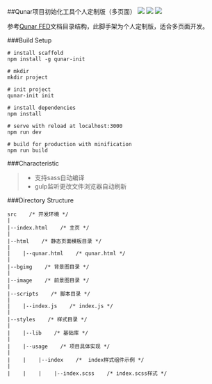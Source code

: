 ##Qunar项目初始化工具个人定制版（多页面）
[![](https://img.shields.io/npm/v/qunar-init.svg?style=flat-square)](https://www.npmjs.com/package/qunar-init) [![](https://img.shields.io/npm/dt/qunar-init.svg?style=flat-square)](https://www.npmjs.com/package/qunar-init) [![](https://img.shields.io/github/license/mashape/apistatus.svg)](https://github.com/mennghao/qunar-init/blob/master/LICENSE)

参考[Qunar FED](https://github.com/doyoe/html-css-guide#directory)文档目录结构，此脚手架为个人定制版，适合多页面开发。

###Build Setup
``` 
# install scaffold
npm install -g qunar-init

# mkdir
mkdir project

# init project
qunar-init init

# install dependencies
npm install

# serve with reload at localhost:3000
npm run dev 

# build for production with minification
npm run build
```

###Characteristic
> * 支持sass自动编译
> * gulp监听更改文件浏览器自动刷新

###Directory Structure
```
src    /* 开发环境 */
|
|--index.html    /* 主页 */
|
|--html    /* 静态页面模板目录 */
|
|    |--qunar.html    /* qunar.html */
|
|--bgimg    /* 背景图目录 */
|
|--image    /* 前景图目录 */
|
|--scripts    /* 脚本目录 */
|
|    |--index.js    /* index.js */
|
|--styles    /* 样式目录 */
|
|    |--lib    /* 基础库 */
|
|    |--usage    /* 项目具体实现 */
|
|    |    |--index    /*  index样式组件示例 */
|
|    |    |    |--index.scss    /* index.scss样式 */
```